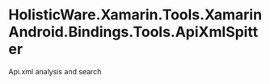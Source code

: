 # HolisticWare.Xamarin.Tools.XamarinAndroid.Bindings.Tools.ApiXmlSpitter

Api.xml analysis and search
